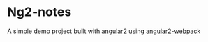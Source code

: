 # Ng2-notes
A simple demo project built with [angular2](https://angular.io) using [angular2-webpack](https://github.com/preboot/angular2-webpack)
